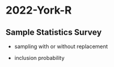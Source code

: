 # 2022-York-R
## Sample Statistics Survey

* sampling with or without replacement

* inclusion probability
